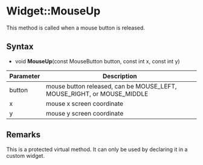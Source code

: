 # Widget::MouseUp

This method is called when a mouse button is released.

## Syntax

- void **MouseUp**(const MouseButton button, const int x, const int y)

| Parameter | Description |
|---|---|
| button | mouse button released, can be MOUSE_LEFT, MOUSE_RIGHT, or MOUSE_MIDDLE |
| x | mouse x screen coordinate |
| y | mouse y screen coordinate  |

## Remarks

This is a protected virtual method. It can only be used by declaring it in a custom widget.
